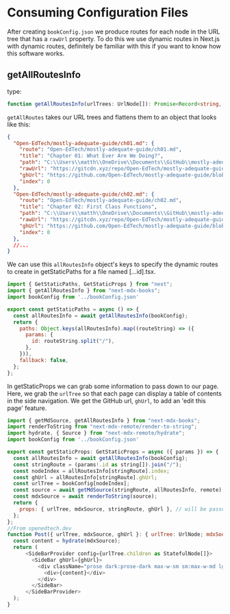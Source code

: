 # Consuming Configuration Files
After creating `bookConfig.json` we produce routes for each node in the URL tree that has a `rawUrl` property. To do this we use dynamic routes in Next.js with dynamic routes, definitely be familiar with this if you want to know how this software works.

## getAllRoutesInfo
type:
```ts
function getAllRoutesInfo(urlTrees: UrlNode[]): Promise<Record<string, FlatNode>>;
```
`getAllRoutes` takes our URL trees and flattens them to an object that looks like this: 
```json
{
  "Open-EdTech/mostly-adequate-guide/ch01.md": {
    "route": "Open-EdTech/mostly-adequate-guide/ch01.md",
    "title": "Chapter 01: What Ever Are We Doing?",
    "path": "C:\\Users\\matth\\OneDrive\\Documents\\GitHub\\mostly-adequate\\ch01.md",
    "rawUrl": "https://gitcdn.xyz/repo/Open-EdTech/mostly-adequate-guide/master/ch01.md",
    "ghUrl": "https://github.com/Open-EdTech/mostly-adequate-guide/blob/master/ch01.md",
    "index": 0
  },
  "Open-EdTech/mostly-adequate-guide/ch02.md": {
    "route": "Open-EdTech/mostly-adequate-guide/ch02.md",
    "title": "Chapter 02: First Class Functions",
    "path": "C:\\Users\\matth\\OneDrive\\Documents\\GitHub\\mostly-adequate\\ch02.md",
    "rawUrl": "https://gitcdn.xyz/repo/Open-EdTech/mostly-adequate-guide/master/ch02.md",
    "ghUrl": "https://github.com/Open-EdTech/mostly-adequate-guide/blob/master/ch02.md",
    "index": 0
  },
  //...
}
```
We can use this `allRoutesInfo` object's keys to specify the dynamic routes to create in getStaticPaths for a file named [...id].tsx.
```js
import { GetStaticPaths, GetStaticProps } from "next";
import { getAllRoutesInfo } from "next-mdx-books";
import bookConfig from '../bookConfig.json'

export const getStaticPaths = async () => {
  const allRoutesInfo = await getAllRoutesInfo(bookConfig);
  return {
    paths: Object.keys(allRoutesInfo).map((routeString) => ({
      params: {
        id: routeString.split("/"),
      },
    })),
    fallback: false,
  };
};
```
In getStaticProps we can grab some information to pass down to our page. Here, we grab the `urlTree` so that each page can display a table of contents in the side navigation. We get the GitHub url, `ghUrl`, to add an 'edit this page' feature. 
```js
import { getMdSource, getAllRoutesInfo } from "next-mdx-books";
import renderToString from "next-mdx-remote/render-to-string";
import hydrate, { Source } from "next-mdx-remote/hydrate";
import bookConfig from '../bookConfig.json'

export const getStaticProps: GetStaticProps = async ({ params }) => {
  const allRoutesInfo = await getAllRoutesInfo(bookConfig);
  const stringRoute = (params!.id as string[]).join("/");
  const nodeIndex = allRoutesInfo[stringRoute].index;
  const ghUrl = allRoutesInfo[stringRoute].ghUrl;
  const urlTree = bookConfig[nodeIndex];
  const source = await getMdSource(stringRoute, allRoutesInfo, remote);
  const mdxSource = await renderToString(source);
  return {
    props: { urlTree, mdxSource, stringRoute, ghUrl }, // will be passed to the page component as props
  };
};
//From openedtech.dev
function Post({ urlTree, mdxSource, ghUrl }: { urlTree: UrlNode; mdxSource: Source, ghUrl: string }) {
  const content = hydrate(mdxSource);
  return (
      <SideBarProvider config={urlTree.children as StatefulNode[]}>
        <SideBar ghUrl={ghUrl}>
          <div className="prose dark:prose-dark max-w-sm sm:max-w-md lg:max-w-xl xl:max-w-2xl m-auto px-2 flex-1 ">
            <div>{content}</div>
          </div>
        </SideBar>
      </SideBarProvider>
  );
}
```